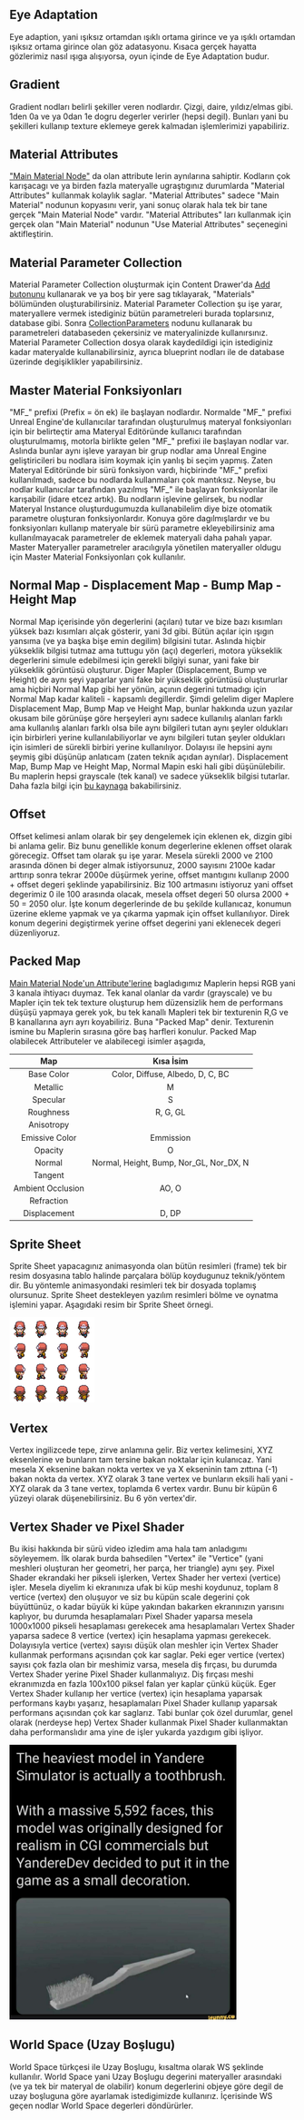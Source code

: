 ## Eye Adaptation
Eye adaption, yani ışıksız ortamdan ışıklı ortama girince ve ya ışıklı ortamdan ışıksız ortama girince olan göz adatasyonu. Kısaca gerçek hayatta gözlerimiz nasıl ışıga alışıyorsa, oyun içinde de Eye Adaptation budur.

## Gradient
Gradient nodları belirli şekiller veren nodlardır. Çizgi, daire, yıldız/elmas gibi. 1den 0a ve ya 0dan 1e dogru degerler verirler (hepsi degil). Bunları yani bu şekilleri kullanıp texture eklemeye gerek kalmadan işlemlerimizi yapabiliriz.

## Material Attributes
["Main Material Node"](../Graph/Main%20Material%20Node) da olan attribute lerin aynılarına sahiptir. Kodların çok karışacagı ve ya birden fazla materyalle ugraştıgınız durumlarda "Material Attributes" kullanmak kolaylık saglar. "Material Attributes" sadece "Main Material" nodunun kopyasını verir, yani sonuç olarak hala tek bir tane gerçek "Main Material Node" vardır. "Material Attributes" ları kullanmak için gerçek olan "Main Material" nodunun "Use Material Attributes" seçenegini aktifleştirin.

## Material Parameter Collection
Material Parameter Collection oluşturmak için Content Drawer'da [Add butonunu](../../../Sayfalar/Content%20Drawer/Toolbar#add-butonu) kullanarak ve ya boş bir yere sag tıklayarak, "Materials" bölümünden oluşturabilirsiniz. Material Parameter Collection şu işe yarar, materyallere vermek istediginiz bütün parametreleri burada toplarsınız, database gibi. Sonra [CollectionParameters](../Nodlar#collectionparameters-%EF%B8%8F%EF%B8%8F%EF%B8%8F%EF%B8%8F%EF%B8%8F%EF%B8%8F) nodunu kullanarak bu parametreleri databaseden çekersiniz ve materyalinizde kullanırsınız. Material Parameter Collection dosya olarak kaydedildigi için istediginiz kadar materyalde kullanabilirsiniz, ayrıca blueprint nodları ile de database üzerinde degişiklikler yapabilirsiniz.

## Master Material Fonksiyonları
"MF_" prefixi (Prefix = ön ek) ile başlayan nodlardır. Normalde "MF_" prefixi Unreal Engine'de kullanıcılar tarafından oluşturulmuş materyal fonksiyonları için bir belirteçtir ama Materyal Editöründe kullanıcı tarafından oluşturulmamış, motorla birlikte gelen "MF_" prefixi ile başlayan nodlar var. Aslında bunlar aynı işleve yarayan bir grup nodlar ama Unreal Engine geliştiricileri bu nodlara isim koymak için yanlış bi seçim yapmış. Zaten Materyal Editöründe bir sürü fonksiyon vardı, hiçbirinde "MF_" prefixi kullanılmadı, sadece bu nodlarda kullanmaları çok mantıksız. Neyse, bu nodlar kullanıcılar tarafından yazılmış "MF_" ile başlayan fonksiyonlar ile karışabilir (idare etcez artık). Bu nodların işlevine gelirsek, bu nodlar Materyal Instance oluşturdugumuzda kullanabilelim diye bize otomatik parametre oluşturan fonksiyonlardır. Konuya göre dagılmışlardır ve bu fonksiyonları kullanıp materyale bir sürü parametre ekleyebilirsiniz ama kullanılmayacak parametreler de eklemek materyali daha pahalı yapar. Master Materyaller parametreler aracılıgıyla yönetilen materyaller oldugu için Master Material Fonksiyonları çok kullanılır.

## Normal Map - Displacement Map - Bump Map - Height Map
Normal Map içerisinde yön degerlerini (açıları) tutar ve bize bazı kısımları yüksek bazı kısımları alçak gösterir, yani 3d gibi. Bütün açılar için ışıgın yansıma (ve ya başka bişe emin degilim) bilgisini tutar. Aslında hiçbir yükseklik bilgisi tutmaz ama tuttugu yön (açı) degerleri, motora yükseklik degerlerini simule edebilmesi için gerekli bilgiyi sunar, yani fake bir yükseklik görüntüsü oluşturur. Diger Mapler (Displacement, Bump ve Height) de aynı şeyi yaparlar yani fake bir yükseklik görüntüsü oluştururlar ama hiçbiri Normal Map gibi her yönün, açının degerini tutmadıgı için Normal Map kadar kaliteli - kapsamlı degillerdir. Şimdi gelelim diger Maplere Displacement Map, Bump Map ve Height Map, bunlar hakkında uzun yazılar okusam bile görünüşe göre herşeyleri aynı sadece kullanılış alanları farklı ama kullanılış alanları farklı olsa bile aynı bilgileri tutan aynı şeyler oldukları için birbirleri yerine kullanılabiliyorlar ve aynı bilgileri tutan şeyler oldukları için isimleri de sürekli birbiri yerine kullanılıyor. Dolayısı ile hepsini aynı şeymiş gibi düşünüp anlatıcam (zaten teknik açıdan aynılar). Displacement Map, Bump Map ve Height Map, Normal Mapin eski hali gibi düşünülebilir. Bu maplerin hepsi grayscale (tek kanal) ve sadece yükseklik bilgisi tutarlar. Daha fazla bilgi için [bu kaynaga](https://www.cgdirector.com/normal-vs-displacement-vs-bump-maps/) bakabilirsiniz.

## Offset
Offset kelimesi anlam olarak bir şey dengelemek için eklenen ek, dizgin gibi bi anlama gelir. Biz bunu genellikle konum degerlerine eklenen offset olarak görecegiz. Offset tam olarak şu işe yarar. Mesela sürekli 2000 ve 2100 arasında dönen bi deger almak istiyorsunuz, 2000 sayısını 2100e kadar arttırıp sonra tekrar 2000e düşürmek yerine, offset mantıgını kullanıp 2000 + offset degeri şeklinde yapabilirsiniz. Biz 100 artmasını istiyoruz yani offset degerimiz 0 ile 100 arasında olacak, mesela offset degeri 50 olursa 2000 + 50 = 2050 olur. İşte konum degerlerinde de bu şekilde kullanıcaz, konumun üzerine ekleme yapmak ve ya çıkarma yapmak için offset kullanılıyor. Direk konum degerini degiştirmek yerine offset degerini yani eklenecek degeri düzenliyoruz.

## Packed Map
[Main Material Node'un Attribute'lerine](../Graph/Main%20Material%20Node#attributes) bagladıgımız Maplerin hepsi RGB yani 3 kanala ihtiyacı duymaz. Tek kanal olanlar da vardır (grayscale) ve bu Mapler için tek tek texture oluşturup hem düzensizlik hem de performans düşüşü yapmaya gerek yok, bu tek kanallı Mapleri tek bir texturenin R,G ve B kanallarına ayrı ayrı koyabiliriz. Buna "Packed Map" denir. Texturenin ismine bu Maplerin sırasına göre baş harfleri konulur. Packed Map olabilecek Attributeler ve alabilecegi isimler aşagıda, 

Map | Kısa İsim
:---: | :---:
Base Color | Color, Diffuse, Albedo, D, C, BC
Metallic | M
Specular | S
Roughness | R, G, GL
Anisotropy |
Emissive Color | Emmission
Opacity | O
Normal | Normal, Height, Bump, Nor_GL, Nor_DX, N
Tangent |
Ambient Occlusion | AO, O
Refraction |
Displacement | D, DP


## Sprite Sheet
Sprite Sheet yapacagınız animasyonda olan bütün resimleri (frame) tek bir resim dosyasına tablo halinde parçalara bölüp koydugunuz teknik/yöntem dir. Bu yöntemle animasyondaki resimleri tek bir dosyada toplamış olursunuz. Sprite Sheet destekleyen yazılım resimleri bölme ve oynatma işlemini yapar. Aşagıdaki resim bir Sprite Sheet örnegi.

<img width="150" src="../../../Dosyalar/Sprite_Sheet.jpg">

## Vertex
Vertex ingilizcede tepe, zirve anlamına gelir. Biz vertex kelimesini, XYZ eksenlerine ve bunların tam tersine bakan noktalar için kulanıcaz. Yani mesela X eksenine bakan nokta vertex ve ya X ekseninin tam zıttına (-1) bakan nokta da vertex. XYZ olarak 3 tane vertex ve bunların eksili hali yani -XYZ olarak da 3 tane vertex, toplamda 6 vertex vardır. Bunu bir küpün 6 yüzeyi olarak düşenebilirsiniz. Bu 6 yön vertex'dir.

## Vertex Shader ve Pixel Shader
Bu ikisi hakkında bir sürü video izledim ama hala tam anladıgımı söyleyemem. İlk olarak burda bahsedilen "Vertex" ile "Vertice" (yani meshleri oluşturan her geometri, her parça, her triangle) aynı şey. Pixel Shader ekrandaki her pikseli işlerken, Vertex Shader her vertexi (vertice) işler. Mesela diyelim ki ekranınıza ufak bi küp meshi koydunuz, toplam 8 vertice (vertex) den oluşuyor ve siz bu küpün scale degerini çok büyüttünüz, o kadar büyük ki küpe yakından bakarken ekranınızın yarısını kaplıyor, bu durumda hesaplamaları Pixel Shader yaparsa mesela 1000x1000 pikseli hesaplaması gerekecek ama hesaplamaları Vertex Shader yaparsa sadece 8 vertice (vertex) için hesaplama yapması gerekecek. Dolayısıyla vertice (vertex) sayısı düşük olan meshler için Vertex Shader kullanmak performans açısından çok kar saglar. Peki eger vertice (vertex) sayısı çok fazla olan bir meshimiz varsa, mesela diş fırçası, bu durumda Vertex Shader yerine Pixel Shader kullanmalıyız. Diş fırçası meshi ekranımızda en fazla 100x100 piksel falan yer kaplar çünkü küçük. Eger Vertex Shader kullanıp her vertice (vertex) için hesaplama yaparsak performans kaybı yaşarız, hesaplamaları Pixel Shader kullanıp yaparsak performans açısından çok kar saglarız. Tabi bunlar çok özel durumlar, genel olarak (nerdeyse hep) Vertex Shader kullanmak Pixel Shader kullanmaktan daha performanslıdır ama yine de işler yukarda yazdıgım gibi işliyor.

<img width="400" src="../../../Dosyalar/Vertex_and_Pixel_Shader.jpg">

## World Space (Uzay Boşlugu)
World Space türkçesi ile Uzay Boşlugu, kısaltma olarak WS şeklinde kullanılır. World Space yani Uzay Boşlugu degerini materyaller arasındaki (ve ya tek bir materyal de olabilir) konum degerlerini objeye göre degil de uzay boşluguna göre ayarlamak istedigimizde kullanırız. İçerisinde WS geçen nodlar World Space degerleri döndürürler.
